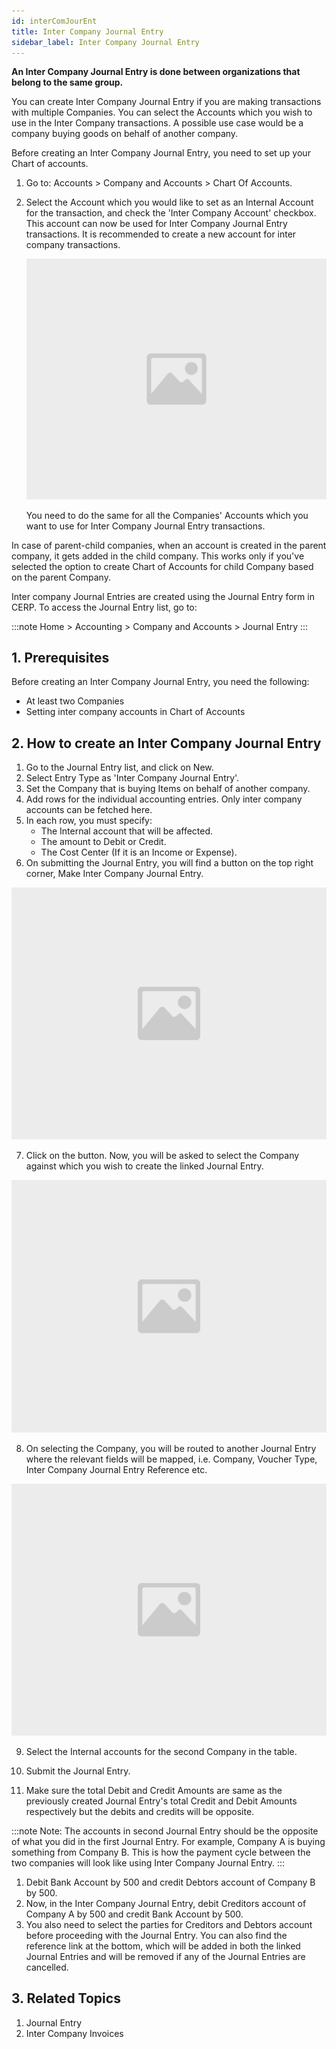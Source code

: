 ```yaml
---
id: interComJourEnt
title: Inter Company Journal Entry
sidebar_label: Inter Company Journal Entry
---
```


**An Inter Company Journal Entry is done between organizations that belong to the same group.**

You can create Inter Company Journal Entry if you are making transactions with multiple Companies. You can select the Accounts which you wish to use in the Inter Company transactions. A possible use case would be a company buying goods on behalf of another company.

Before creating an Inter Company Journal Entry, you need to set up your Chart of accounts.

1. Go to: Accounts > Company and Accounts > Chart Of Accounts.
1. Select the Account which you would like to set as an Internal Account for the transaction, and check the 'Inter Company Account' checkbox. This account can now be used for Inter Company Journal Entry transactions. It is recommended to create a new account for inter company transactions.

   ![image](images/image.jpg)

   You need to do the same for all the Companies' Accounts which you want to use for Inter Company Journal Entry transactions.

In case of parent-child companies, when an account is created in the parent company, it gets added in the child company. This works only if you've selected the option to create Chart of Accounts for child Company based on the parent Company.

Inter company Journal Entries are created using the Journal Entry form in CERP. To access the Journal Entry list, go to:

:::note
Home > Accounting > Company and Accounts > Journal Entry
:::

## 1. Prerequisites

Before creating an Inter Company Journal Entry, you need the following:

- At least two Companies
- Setting inter company accounts in Chart of Accounts

## 2. How to create an Inter Company Journal Entry

1. Go to the Journal Entry list, and click on New.
1. Select Entry Type as 'Inter Company Journal Entry'.
1. Set the Company that is buying Items on behalf of another company.
1. Add rows for the individual accounting entries. Only inter company accounts can be fetched here.
1. In each row, you must specify:
   - The Internal account that will be affected.
   - The amount to Debit or Credit.
   - The Cost Center (If it is an Income or Expense).
1. On submitting the Journal Entry, you will find a button on the top right corner, Make Inter Company Journal Entry.

![image](images/image.jpg)

7. Click on the button. Now, you will be asked to select the Company against which you wish to create the linked Journal Entry.

![image](images/image.jpg)

8. On selecting the Company, you will be routed to another Journal Entry where the relevant fields will be mapped, i.e. Company, Voucher Type, Inter Company Journal Entry Reference etc.

![image](images/image.jpg)

9. Select the Internal accounts for the second Company in the table.

10. Submit the Journal Entry.
11. Make sure the total Debit and Credit Amounts are same as the previously created Journal Entry's total Credit and Debit Amounts respectively but the debits and credits will be opposite.

:::note
Note: The accounts in second Journal Entry should be the opposite of what you did in the first Journal Entry. For example, Company A is buying something from Company B. This is how the payment cycle between the two companies will look like using Inter Company Journal Entry.
:::

1. Debit Bank Account by 500 and credit Debtors account of Company B by 500.
1. Now, in the Inter Company Journal Entry, debit Creditors account of Company A by 500 and credit Bank Account by 500.
1. You also need to select the parties for Creditors and Debtors account before proceeding with the Journal Entry.
   You can also find the reference link at the bottom, which will be added in both the linked Journal Entries and will be removed if any of the Journal Entries are cancelled.

## 3. Related Topics

1. Journal Entry
1. Inter Company Invoices
